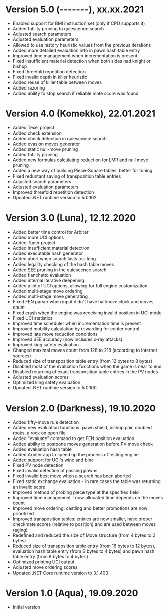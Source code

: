 # Version 5.0 (-------), xx.xx.2021
 - Enabled support for BMI instruction set (only if CPU supports it)
 - Added futility pruning to quiescence search
 - Adjusted search parameters
 - Adjusted evaluation parameters
 - Allowed to use history heuristic values from the previous iterations
 - Added more detailed evaluation info in pawn hash table entry
 - Improved time management when incrementation is present
 - Fixed insufficient material detection when both sides had knight or bishop
 - Fixed threefold repetition detection
 - Fixed invalid depth in killer heuristic
 - Added reuse of killer table between moves
 - Added razoring
 - Added ability to stop search if reliable mate score was found

# Version 4.0 (Komekko), 22.01.2021
 - Added Texel project
 - Added check extension
 - Added check detection in quiescence search
 - Added evasion moves generator
 - Added static null-move pruning
 - Added futility pruning
 - Added new formulas calculating reduction for LMR and null move pruning
 - Added a new way of building Piece-Square tables, better for tuning
 - Fixed reduntant saving of transposition table entries
 - Adjusted search parameters
 - Adjusted evaluation parameters
 - Improved threefold repetition detection
 - Updated .NET runtime version to 5.0.102

# Version 3.0 (Luna), 12.12.2020
 - Added better time control for Arbiter
 - Added more UCI options
 - Added Tuner project
 - Added insufficient material detection
 - Added executable hash generator
 - Added abort when search lasts too long
 - Added legality checking of the hash table moves
 - Added SEE pruning in the quiescence search
 - Added fianchetto evaluation
 - Added internal iterative deepening
 - Added a lot of UCI options, allowing for full engine customization
 - Added multi-stage move ordering
 - Added multi-stage move generating
 - Fixed FEN parser when input didn't have halfmove clock and moves count
 - Fixed crash when the engine was receiving invalid position in UCI mode
 - Fixed UCI statistics
 - Improved time scheduler when incrementation time is present
 - Improved mobility calculation by rewarding for center control
 - Improved late move reduction conditions
 - Improved SEE accuracy (now includes x-ray attacks)
 - Improved king safety evaluation
 - Changed maximal moves count from 128 to 218 (according to Internet sources)
 - Reduced size of transposition table entry (from 12 bytes to 8 bytes)
 - Disabled most of the evaluation functions when the game is near to end
 - Disabled returning of exact transposition table entries in the PV nodes
 - Adjusted evaluation scores
 - Optimized king safety evaluation
 - Updated .NET runtime version to 5.0.100

# Version 2.0 (Darkness), 19.10.2020
 - Added fifty-move rule detection
 - Added new evaluation functions: pawn shield, bishop pair, doubled rooks, a rook on open file
 - Added "evaluate" command to get FEN position evaluation
 - Added ability to postpone moves generation before PV move check
 - Added evaluation hash table
 - Added Arbiter app to speed up the process of testing engine
 - Added support for UCI's winc and binc
 - Fixed PV node detection
 - Fixed invalid detection of passing pawns
 - Fixed invalid best move when a search has been aborted
 - Fixed static exchange evaluation - in rare cases the table was returning an invalid score
 - Improved method of probing piece type at the specified field
 - Improved time management - now allocated time depends on the moves count
 - Improved move ordering: castling and better promotions are now prioritized
 - Improved transposition tables: entries are now smaller, have proper checkmate scores (relative to position) and are used between moves (aging)
 - Redefined and reduced the size of Move structure (from 4 bytes to 2 bytes)
 - Reduced size of transposition table entry (from 16 bytes to 12 bytes), evaluation hash table entry (from 8 bytes to 4 bytes) and pawn hash table entry (from 8 bytes to 4 bytes)
 - Optimized printing UCI output
 - Adjusted move ordering scores
 - Updated .NET Core runtime version to 3.1.403

# Version 1.0 (Aqua), 19.09.2020
 - Initial version